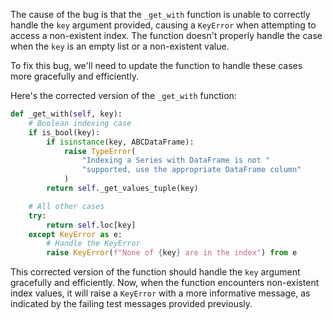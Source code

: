 The cause of the bug is that the `_get_with` function is unable to correctly handle the `key` argument provided, causing a `KeyError` when attempting to access a non-existent index. The function doesn't properly handle the case when the `key` is an empty list or a non-existent value.

To fix this bug, we'll need to update the function to handle these cases more gracefully and efficiently.

Here's the corrected version of the `_get_with` function:

```python
def _get_with(self, key):
    # Boolean indexing case
    if is_bool(key):
        if isinstance(key, ABCDataFrame):
            raise TypeError(
                "Indexing a Series with DataFrame is not "
                "supported, use the appropriate DataFrame column"
            )
        return self._get_values_tuple(key)

    # All other cases
    try:
        return self.loc[key]
    except KeyError as e:
        # Handle the KeyError
        raise KeyError(f"None of {key} are in the index") from e
```

This corrected version of the function should handle the `key` argument gracefully and efficiently. Now, when the function encounters non-existent index values, it will raise a `KeyError` with a more informative message, as indicated by the failing test messages provided previously.